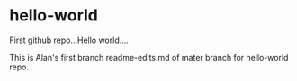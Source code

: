 # hello-world
First github repo...Hello world....

This is Alan's first branch readme-edits.md of mater branch for hello-world repo. 
